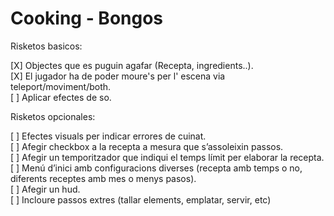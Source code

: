 <h1>Cooking - Bongos</h1>

Risketos basicos:

[X] Objectes que es puguin agafar (Recepta, ingredients..).</br>
[X] El jugador ha de poder moure's per l' escena via teleport/moviment/both.</br>
[ ] Aplicar efectes de so.</br>

Risketos opcionales:

[ ] Efectes visuals per indicar errores de cuinat.</br>
[ ] Afegir checkbox a la recepta a mesura que s’assoleixin passos.</br>
[ ] Afegir un temporitzador que indiqui el temps límit per elaborar la recepta.</br>
[ ] Menú d’inici amb configuracions diverses (recepta amb temps o no, diferents receptes amb mes o menys pasos).</br>
[ ] Afegir un hud.</br>
[ ] Incloure passos extres (tallar elements, emplatar, servir, etc)</br>
